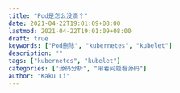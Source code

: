 ```yaml
---
title: "Pod是怎么没滴？"
date: 2021-04-22T19:01:09+08:00
lastmod: 2021-04-22T19:01:09+08:00
draft: true
keywords: ["Pod删除", "kubernetes", "kubelet"]
description: ""
tags: ["kubernetes", "kubelet"]
categories: ["源码分析", "带着问题看源码"]
author: "Kaku Li"
---
```


